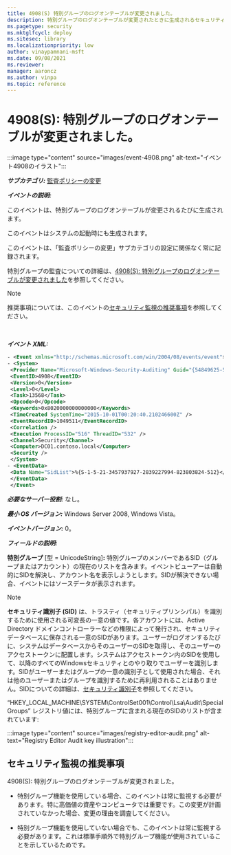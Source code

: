 ```yaml
---
title: 4908(S) 特別グループのログオンテーブルが変更されました。
description: 特別グループのログオンテーブルが変更されたときに生成されるセキュリティイベント4908(S)について説明します。このイベントは、特別グループのログオンテーブルが変更されたときに生成されます。
ms.pagetype: security
ms.mktglfcycl: deploy
ms.sitesec: library
ms.localizationpriority: low
author: vinaypamnani-msft
ms.date: 09/08/2021
ms.reviewer: 
manager: aaroncz
ms.author: vinpa
ms.topic: reference
---
```


# 4908(S): 特別グループのログオンテーブルが変更されました。

:::image type="content" source="images/event-4908.png" alt-text="イベント4908のイラスト":::

***サブカテゴリ:*** [監査ポリシーの変更](audit-audit-policy-change.md)

***イベントの説明:***

このイベントは、特別グループのログオンテーブルが変更されるたびに生成されます。

このイベントはシステムの起動時にも生成されます。

このイベントは、「監査ポリシーの変更」サブカテゴリの設定に関係なく常に記録されます。

特別グループの監査についての詳細は、[4908(S): 特別グループのログオンテーブルが変更されました](/windows/security/threat-protection/auditing/event-4908)を参照してください。

> [!NOTE]
> 推奨事項については、このイベントの[セキュリティ監視の推奨事項](#security-monitoring-recommendations)を参照してください。

<br clear="all">

***イベント XML:***

```xml
- <Event xmlns="http://schemas.microsoft.com/win/2004/08/events/event">
- <System>
 <Provider Name="Microsoft-Windows-Security-Auditing" Guid="{54849625-5478-4994-A5BA-3E3B0328C30D}" /> 
 <EventID>4908</EventID> 
 <Version>0</Version> 
 <Level>0</Level> 
 <Task>13568</Task> 
 <Opcode>0</Opcode> 
 <Keywords>0x8020000000000000</Keywords> 
 <TimeCreated SystemTime="2015-10-01T00:20:40.210246600Z" /> 
 <EventRecordID>1049511</EventRecordID> 
 <Correlation /> 
 <Execution ProcessID="516" ThreadID="532" /> 
 <Channel>Security</Channel> 
 <Computer>DC01.contoso.local</Computer> 
 <Security /> 
 </System>
- <EventData>
 <Data Name="SidList">%{S-1-5-21-3457937927-2839227994-823803824-512}</Data> 
 </EventData>
 </Event>

```

***必要なサーバー役割:*** なし。

***最小 OS バージョン:*** Windows Server 2008, Windows Vista。

***イベントバージョン:*** 0。

***フィールドの説明:***

**特別グループ** \[型 = UnicodeString\]**:** 特別グループのメンバーであるSID（グループまたはアカウント）の現在のリストを含みます。イベントビューアーは自動的にSIDを解決し、アカウント名を表示しようとします。SIDが解決できない場合、イベントにはソースデータが表示されます。

> [!NOTE]
> **セキュリティ識別子 (SID)** は、トラスティ（セキュリティプリンシパル）を識別するために使用される可変長の一意の値です。各アカウントには、Active Directory ドメインコントローラーなどの権限によって発行され、セキュリティデータベースに保存される一意のSIDがあります。ユーザーがログオンするたびに、システムはデータベースからそのユーザーのSIDを取得し、そのユーザーのアクセストークンに配置します。システムはアクセストークン内のSIDを使用して、以降のすべてのWindowsセキュリティとのやり取りでユーザーを識別します。SIDがユーザーまたはグループの一意の識別子として使用された場合、それは他のユーザーまたはグループを識別するために再利用されることはありません。SIDについての詳細は、[セキュリティ識別子](/windows/access-protection/access-control/security-identifiers)を参照してください。

“HKEY\_LOCAL\_MACHINE\\SYSTEM\\ControlSet001\\Control\\Lsa\\Audit\\SpecialGroups” レジストリ値には、特別グループに含まれる現在のSIDのリストが含まれています:

:::image type="content" source="images/registry-editor-audit.png" alt-text="Registry Editor Audit key illustration":::

## セキュリティ監視の推奨事項

4908(S): 特別グループのログオンテーブルが変更されました。

- 特別グループ機能を使用している場合、このイベントは常に監視する必要があります。特に高価値の資産やコンピュータでは重要です。この変更が計画されていなかった場合、変更の理由を調査してください。

- 特別グループ機能を使用していない場合でも、このイベントは常に監視する必要があります。これは標準手順外で特別グループ機能が使用されていることを示しているためです。
